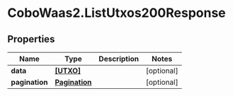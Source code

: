 # CoboWaas2.ListUtxos200Response

## Properties

Name | Type | Description | Notes
------------ | ------------- | ------------- | -------------
**data** | [**[UTXO]**](UTXO.md) |  | [optional] 
**pagination** | [**Pagination**](Pagination.md) |  | [optional] 



